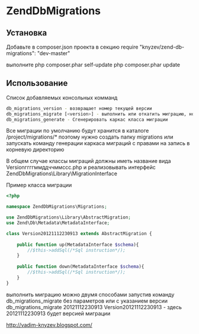 ZendDbMigrations
============

Установка
-------------
Добавьте в composer.json проекта в секцию require
"knyzev/zend-db-migrations": "dev-master"

выполните php composer.phar self-update
php composer.phar update

Использование 
-------------

Список добавляемых консольных комманд

``` bash
db_migrations_version - возвращает номер текущей версии
db_migrations_migrate [<version>] - выполнить или откатить миграцию, номер версии необязательный параметр
db_migrations_generate - Сгенерировать каркас класса миграции
```

Все миграции по умолчанию будут хранится в каталоге
/project/migrations/*
поэтому нужно создать папку migrations или запускать команду генерации каркаса миграций с правами на запись в корневую директорию

В общем случае классы миграций должны иметь название вида 
Versionггггммддччммссс.php и реализовывать интерфейс ZendDbMigrations\Library\MigrationInterface

Пример класса миграции
``` php
<?php

namespace ZendDbMigrations\Migrations;

use ZendDbMigrations\Library\AbstractMigration;
use Zend\Db\Metadata\MetadataInterface;

class Version20121112230913 extends AbstractMigration {
    
    public function up(MetadataInterface $schema){
        //$this->addSql(/*Sql instruction*/);
    }
    
    public function down(MetadataInterface $schema){
        //$this->addSql(/*Sql instruction*/);
    }
}
```

выполнить миграцию можно двумя способами
запустив команду db_migrations_migrate без параметров
или с указанием версии 
db_migrations_migrate 20121112230913
Version20121112230913 - здесь 20121112230913 будет версией миграции

http://vadim-knyzev.blogspot.com/